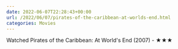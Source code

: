 ```yaml
---
date: 2022-06-07T22:28:43+00:00
url: /2022/06/07/pirates-of-the-caribbean-at-worlds-end.html
categories: Movies
---
```

Watched Pirates of the Caribbean: At World's End (2007) - ★★★




